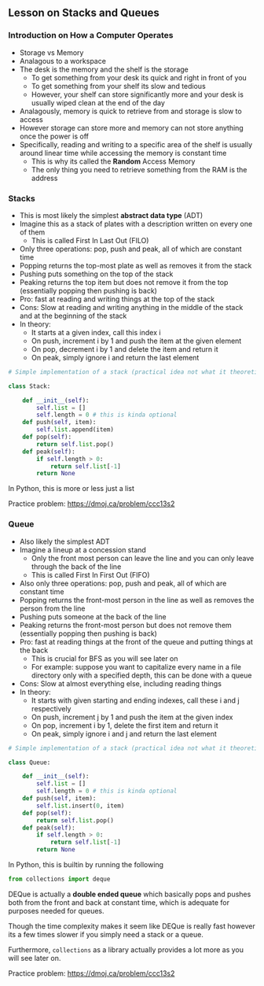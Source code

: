 ## Lesson on Stacks and Queues
### Introduction on How a Computer Operates
* Storage vs Memory
* Analagous to a workspace
* The desk is the memory and the shelf is the storage
    * To get something from your desk its quick and right in front of you 
    * To get something from your shelf its slow and tedious
    * However, your shelf can store significantly more and your desk is usually wiped clean at the end of the day
* Analagously, memory is quick to retrieve from and storage is slow to access
* However storage can store more and memory can not store anything once the power is off
* Specifically, reading and writing to a specific area of the shelf is usually around linear time while accessing the memory is constant time
    * This is why its called the **Random** Access Memory
    * The only thing you need to retrieve something from the RAM is the address

### Stacks
* This is most likely the simplest **abstract data type** (ADT)
* Imagine this as a stack of plates with a description written on every one of them
    * This is called First In Last Out (FILO)
* Only three operations: pop, push and peak, all of which are constant time 
* Popping returns the top-most plate as well as removes it from the stack
* Pushing puts something on the top of the stack 
* Peaking returns the top item but does not remove it from the top (essentially popping then pushing is back)
* Pro: fast at reading and writing things at the top of the stack
* Cons: Slow at reading and writing anything in the middle of the stack and at the beginning of the stack
* In theory:
    * It starts at a given index, call this index i
    * On push, increment i by 1 and push the item at the given element
    * On pop, decrement i by 1 and delete the item and return it
    * On peak, simply ignore i and return the last element

```python
# Simple implementation of a stack (practical idea not what it theoretically actually is)

class Stack:

    def __init__(self):
        self.list = []
        self.length = 0 # this is kinda optional
    def push(self, item):
        self.list.append(item)
    def pop(self):
        return self.list.pop()
    def peak(self):
        if self.length > 0:
            return self.list[-1]
        return None

```

In Python, this is more or less just a list

Practice problem: https://dmoj.ca/problem/ccc13s2

### Queue
* Also likely the simplest ADT
* Imagine a lineup at a concession stand
    * Only the front most person can leave the line and you can only leave through the back of the line
    * This is called First In First Out (FIFO)
* Also only three operations: pop, push and peak, all of which are constant time 
* Popping returns the front-most person in the line as well as removes the person from the line
* Pushing puts someone at the back of the line
* Peaking returns the front-most person but does not remove them (essentially popping then pushing is back)
* Pro: fast at reading things at the front of the queue and putting things at the back
    * This is crucial for BFS as you will see later on
    * For example: suppose you want to capitalize every name in a file directory only with a specified depth, this can be done with a queue
* Cons: Slow at almost everything else, including reading things
* In theory:
    * It starts with given starting and ending indexes, call these i and j respectively
    * On push, increment j by 1 and push the item at the given index
    * On pop, increment i by 1, delete the first item and return it
    * On peak, simply ignore i and j and return the last element

```python
# Simple implementation of a stack (practical idea not what it theoretically actually is)

class Queue:

    def __init__(self):
        self.list = []
        self.length = 0 # this is kinda optional
    def push(self, item):
        self.list.insert(0, item)
    def pop(self):
        return self.list.pop()
    def peak(self):
        if self.length > 0:
            return self.list[-1]
        return None

```

In Python, this is builtin by running the following
```python
from collections import deque
```

DEQue is actually a **double ended queue** which basically pops and pushes both from the front and back at constant time, which is adequate for purposes needed for queues.

Though the time complexity makes it seem like DEQue is really fast however its a few times slower if you simply need a stack or a queue.

Furthermore, ```collections``` as a library actually provides a lot more as you will see later on.

Practice problem: https://dmoj.ca/problem/ccc13s2